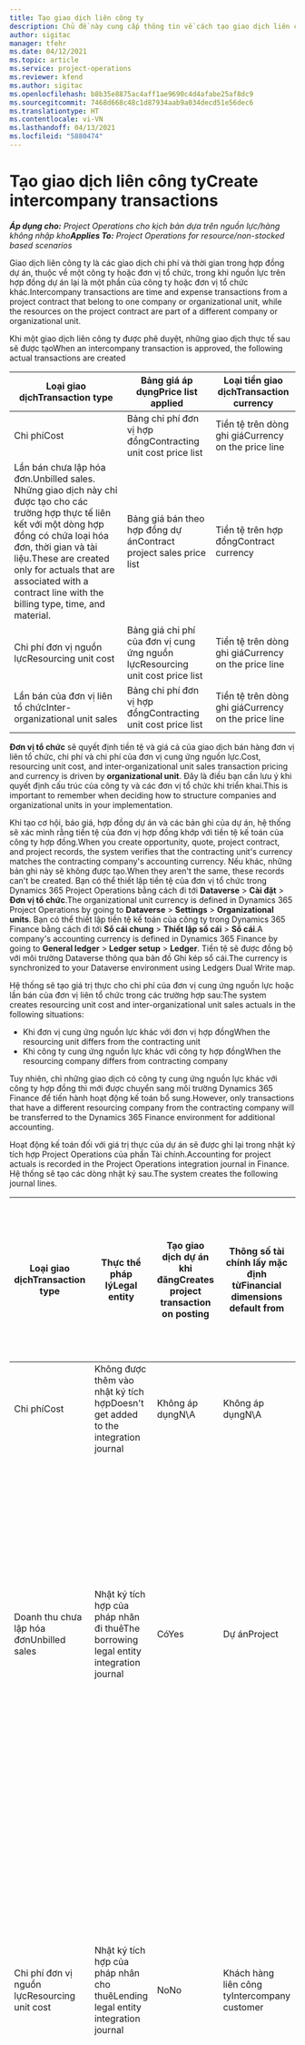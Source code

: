 ```yaml
---
title: Tạo giao dịch liên công ty
description: Chủ đề này cung cấp thông tin về cách tạo giao dịch liên công ty.
author: sigitac
manager: tfehr
ms.date: 04/12/2021
ms.topic: article
ms.service: project-operations
ms.reviewer: kfend
ms.author: sigitac
ms.openlocfilehash: b8b35e8875ac4aff1ae9690c4d4afabe25af8dc9
ms.sourcegitcommit: 7468d668c48c1d87934aab9a034decd51e56dec6
ms.translationtype: HT
ms.contentlocale: vi-VN
ms.lasthandoff: 04/13/2021
ms.locfileid: "5880474"
---
```

# <a name="create-intercompany-transactions"></a><span data-ttu-id="b548d-103">Tạo giao dịch liên công ty</span><span class="sxs-lookup"><span data-stu-id="b548d-103">Create intercompany transactions</span></span>

<span data-ttu-id="b548d-104">_**Áp dụng cho:** Project Operations cho kịch bản dựa trên nguồn lực/hàng không nhập kho_</span><span class="sxs-lookup"><span data-stu-id="b548d-104">_**Applies To:** Project Operations for resource/non-stocked based scenarios_</span></span>

<span data-ttu-id="b548d-105">Giao dịch liên công ty là các giao dịch chi phí và thời gian trong hợp đồng dự án, thuộc về một công ty hoặc đơn vị tổ chức, trong khi nguồn lực trên hợp đồng dự án lại là một phần của công ty hoặc đơn vị tổ chức khác.</span><span class="sxs-lookup"><span data-stu-id="b548d-105">Intercompany transactions are time and expense transactions from a project contract that belong to one company or organizational unit, while the resources on the project contract are part of a different company or organizational unit.</span></span>

<span data-ttu-id="b548d-106">Khi một giao dịch liên công ty được phê duyệt, những giao dịch thực tế sau sẽ được tạo</span><span class="sxs-lookup"><span data-stu-id="b548d-106">When an intercompany transaction is approved, the following actual transactions are created</span></span>

| <span data-ttu-id="b548d-107">**Loại giao dịch**</span><span class="sxs-lookup"><span data-stu-id="b548d-107">**Transaction type**</span></span> | <span data-ttu-id="b548d-108">**Bảng giá áp dụng**</span><span class="sxs-lookup"><span data-stu-id="b548d-108">**Price list applied**</span></span> | <span data-ttu-id="b548d-109">**Loại tiền giao dịch**</span><span class="sxs-lookup"><span data-stu-id="b548d-109">**Transaction currency**</span></span> |
| --- | --- | --- |
| <span data-ttu-id="b548d-110">Chi phí</span><span class="sxs-lookup"><span data-stu-id="b548d-110">Cost</span></span> | <span data-ttu-id="b548d-111">Bảng chi phí đơn vị hợp đồng</span><span class="sxs-lookup"><span data-stu-id="b548d-111">Contracting unit cost price list</span></span> | <span data-ttu-id="b548d-112">Tiền tệ trên dòng ghi giá</span><span class="sxs-lookup"><span data-stu-id="b548d-112">Currency on the price line</span></span> |
| <span data-ttu-id="b548d-113">Lần bán chưa lập hóa đơn.</span><span class="sxs-lookup"><span data-stu-id="b548d-113">Unbilled sales.</span></span> <span data-ttu-id="b548d-114">Những giao dịch này chỉ được tạo cho các trường hợp thực tế liên kết với một dòng hợp đồng có chứa loại hóa đơn, thời gian và tài liệu.</span><span class="sxs-lookup"><span data-stu-id="b548d-114">These are created only for actuals that are associated with a contract line with the billing type, time, and material.</span></span> | <span data-ttu-id="b548d-115">Bảng giá bán theo hợp đồng dự án</span><span class="sxs-lookup"><span data-stu-id="b548d-115">Contract project sales price list</span></span> | <span data-ttu-id="b548d-116">Tiền tệ trên hợp đồng</span><span class="sxs-lookup"><span data-stu-id="b548d-116">Contract currency</span></span> |
| <span data-ttu-id="b548d-117">Chi phí đơn vị nguồn lực</span><span class="sxs-lookup"><span data-stu-id="b548d-117">Resourcing unit cost</span></span> | <span data-ttu-id="b548d-118">Bảng giá chi phí của đơn vị cung ứng nguồn lực</span><span class="sxs-lookup"><span data-stu-id="b548d-118">Resourcing unit cost price list</span></span> | <span data-ttu-id="b548d-119">Tiền tệ trên dòng ghi giá</span><span class="sxs-lookup"><span data-stu-id="b548d-119">Currency on the price line</span></span> |
| <span data-ttu-id="b548d-120">Lần bán của đơn vị liên tổ chức</span><span class="sxs-lookup"><span data-stu-id="b548d-120">Inter-organizational unit sales</span></span> | <span data-ttu-id="b548d-121">Bảng chi phí đơn vị hợp đồng</span><span class="sxs-lookup"><span data-stu-id="b548d-121">Contracting unit cost price list</span></span> | <span data-ttu-id="b548d-122">Tiền tệ trên dòng ghi giá</span><span class="sxs-lookup"><span data-stu-id="b548d-122">Currency on the price line</span></span> |

<span data-ttu-id="b548d-123">**Đơn vị tổ chức** sẽ quyết định tiền tệ và giá cả của giao dịch bán hàng đơn vị liên tổ chức, chi phí và chi phí của đơn vị cung ứng nguồn lực.</span><span class="sxs-lookup"><span data-stu-id="b548d-123">Cost, resourcing unit cost, and inter-organizational unit sales transaction pricing and currency is driven by **organizational unit**.</span></span> <span data-ttu-id="b548d-124">Đây là điều bạn cần lưu ý khi quyết định cấu trúc của công ty và các đơn vị tổ chức khi triển khai.</span><span class="sxs-lookup"><span data-stu-id="b548d-124">This is important to remember when deciding how to structure companies and organizational units in your implementation.</span></span>

<span data-ttu-id="b548d-125">Khi tạo cơ hội, báo giá, hợp đồng dự án và các bản ghi của dự án, hệ thống sẽ xác minh rằng tiền tệ của đơn vị hợp đồng khớp với tiền tệ kế toán của công ty hợp đồng.</span><span class="sxs-lookup"><span data-stu-id="b548d-125">When you create opportunity, quote, project contract, and project records, the system verifies that the contracting unit's currency matches the contracting company's accounting currency.</span></span> <span data-ttu-id="b548d-126">Nếu khác, những bản ghi này sẽ không được tạo.</span><span class="sxs-lookup"><span data-stu-id="b548d-126">When they aren't the same, these records can't be created.</span></span> <span data-ttu-id="b548d-127">Bạn có thể thiết lập tiền tệ của đơn vị tổ chức trong Dynamics 365 Project Operations bằng cách đi tới **Dataverse** > **Cài đặt** > **Đơn vị tổ chức**.</span><span class="sxs-lookup"><span data-stu-id="b548d-127">The organizational unit currency is defined in Dynamics 365 Project Operations by going to **Dataverse** > **Settings** > **Organizational units**.</span></span> <span data-ttu-id="b548d-128">Bạn có thể thiết lập tiền tệ kế toán của công ty trong Dynamics 365 Finance bằng cách đi tới **Sổ cái chung** > **Thiết lập sổ cái** > **Sổ cái**.</span><span class="sxs-lookup"><span data-stu-id="b548d-128">A company's accounting currency is defined in Dynamics 365 Finance by going to **General ledger** > **Ledger setup** > **Ledger**.</span></span> <span data-ttu-id="b548d-129">Tiền tệ sẽ được đồng bộ với môi trường Dataverse thông qua bản đồ Ghi kép sổ cái.</span><span class="sxs-lookup"><span data-stu-id="b548d-129">The currency is synchronized to your Dataverse environment using Ledgers Dual Write map.</span></span>

<span data-ttu-id="b548d-130">Hệ thống sẽ tạo giá trị thực cho chi phí của đơn vị cung ứng nguồn lực hoặc lần bán của đơn vị liên tổ chức trong các trường hợp sau:</span><span class="sxs-lookup"><span data-stu-id="b548d-130">The system creates resourcing unit cost and inter-organizational unit sales actuals  in the following situations:</span></span>

  - <span data-ttu-id="b548d-131">Khi đơn vị cung ứng nguồn lực khác với đơn vị hợp đồng</span><span class="sxs-lookup"><span data-stu-id="b548d-131">When the resourcing unit differs from the contracting unit</span></span>
  - <span data-ttu-id="b548d-132">Khi công ty cung ứng nguồn lực khác với công ty hợp đồng</span><span class="sxs-lookup"><span data-stu-id="b548d-132">When the resourcing company differs from contracting company</span></span>

<span data-ttu-id="b548d-133">Tuy nhiên, chỉ những giao dịch có công ty cung ứng nguồn lực khác với công ty hợp đồng thì mới được chuyển sang môi trường Dynamics 365 Finance để tiến hành hoạt động kế toán bổ sung.</span><span class="sxs-lookup"><span data-stu-id="b548d-133">However, only transactions that have a different resourcing company from the contracting company will be transferred to the Dynamics 365 Finance environment for additional accounting.</span></span>

<span data-ttu-id="b548d-134">Hoạt động kế toán đối với giá trị thực của dự án sẽ được ghi lại trong nhật ký tích hợp Project Operations của phần Tài chính.</span><span class="sxs-lookup"><span data-stu-id="b548d-134">Accounting for project actuals is recorded in the Project Operations integration journal in Finance.</span></span> <span data-ttu-id="b548d-135">Hệ thống sẽ tạo các dòng nhật ký sau.</span><span class="sxs-lookup"><span data-stu-id="b548d-135">The system creates the following journal lines.</span></span>

| <span data-ttu-id="b548d-136">**Loại giao dịch**</span><span class="sxs-lookup"><span data-stu-id="b548d-136">**Transaction type**</span></span> | <span data-ttu-id="b548d-137">**Thực thể pháp lý**</span><span class="sxs-lookup"><span data-stu-id="b548d-137">**Legal entity**</span></span> | <span data-ttu-id="b548d-138">**Tạo giao dịch dự án khi đăng**</span><span class="sxs-lookup"><span data-stu-id="b548d-138">**Creates project transaction on posting**</span></span> | <span data-ttu-id="b548d-139">**Thông số tài chính lấy mặc định từ**</span><span class="sxs-lookup"><span data-stu-id="b548d-139">**Financial dimensions default from**</span></span> | <span data-ttu-id="b548d-140">**Nhóm thuế bán hàng thanh toán mặc định và nhóm thuế bán hàng của mặt hàng thanh toán**</span><span class="sxs-lookup"><span data-stu-id="b548d-140">**Default billing sales tax group and billing item sales tax group**</span></span> |
| --- | --- | --- | --- | --- |
| <span data-ttu-id="b548d-141">Chi phí</span><span class="sxs-lookup"><span data-stu-id="b548d-141">Cost</span></span> | <span data-ttu-id="b548d-142">Không được thêm vào nhật ký tích hợp</span><span class="sxs-lookup"><span data-stu-id="b548d-142">Doesn't get added to the integration journal</span></span> | <span data-ttu-id="b548d-143">Không áp dụng</span><span class="sxs-lookup"><span data-stu-id="b548d-143">N\A</span></span> | <span data-ttu-id="b548d-144">Không áp dụng</span><span class="sxs-lookup"><span data-stu-id="b548d-144">N\A</span></span> | <span data-ttu-id="b548d-145">Không áp dụng</span><span class="sxs-lookup"><span data-stu-id="b548d-145">N\A</span></span> |
| <span data-ttu-id="b548d-146">Doanh thu chưa lập hóa đơn</span><span class="sxs-lookup"><span data-stu-id="b548d-146">Unbilled sales</span></span> | <span data-ttu-id="b548d-147">Nhật ký tích hợp của pháp nhân đi thuê</span><span class="sxs-lookup"><span data-stu-id="b548d-147">The borrowing legal entity integration journal</span></span> | <span data-ttu-id="b548d-148">Có</span><span class="sxs-lookup"><span data-stu-id="b548d-148">Yes</span></span> | <span data-ttu-id="b548d-149">Dự án</span><span class="sxs-lookup"><span data-stu-id="b548d-149">Project</span></span> | <span data-ttu-id="b548d-150">**Nhóm thuế bán hàng thanh toán**: Dựa trên **khách hàng hợp đồng**</span><span class="sxs-lookup"><span data-stu-id="b548d-150">**Billing sales tax group**: Based on the **contract customer**</span></span> <br/> <span data-ttu-id="b548d-151">**Nhóm thuế bán hàng của mặt hàng thanh toán**: Lấy từ danh mục dự án của pháp nhân hiện tại trên dòng nhật ký kế toán</span><span class="sxs-lookup"><span data-stu-id="b548d-151">**Billing item sales tax group**: From the current legal entity project category on the journal line</span></span> |
| <span data-ttu-id="b548d-152">Chi phí đơn vị nguồn lực</span><span class="sxs-lookup"><span data-stu-id="b548d-152">Resourcing unit cost</span></span> | <span data-ttu-id="b548d-153">Nhật ký tích hợp của pháp nhân cho thuê</span><span class="sxs-lookup"><span data-stu-id="b548d-153">Lending legal entity integration journal</span></span> | <span data-ttu-id="b548d-154">No</span><span class="sxs-lookup"><span data-stu-id="b548d-154">No</span></span> | <span data-ttu-id="b548d-155">Khách hàng liên công ty</span><span class="sxs-lookup"><span data-stu-id="b548d-155">Intercompany customer</span></span> | <span data-ttu-id="b548d-156">**Nhóm thuế bán hàng thanh toán**: Dựa trên **khách hàng liên công ty**</span><span class="sxs-lookup"><span data-stu-id="b548d-156">**Billing sales tax group**: Based on the **intercompany customer**</span></span> <br/> <span data-ttu-id="b548d-157">**Nhóm thuế bán hàng của mặt hàng thanh toán**: Lấy từ danh mục dự án của pháp nhân hiện tại trên dòng nhật ký kế toán</span><span class="sxs-lookup"><span data-stu-id="b548d-157">**Billing item sales tax group**: From the current legal entity project category on the journal line</span></span> |
| <span data-ttu-id="b548d-158">Giao dịch liên tổ chức</span><span class="sxs-lookup"><span data-stu-id="b548d-158">Inter-organizational sales</span></span> | <span data-ttu-id="b548d-159">Nhật ký tích hợp của pháp nhân cho thuê</span><span class="sxs-lookup"><span data-stu-id="b548d-159">Lending legal entity integration journal</span></span> | <span data-ttu-id="b548d-160">No</span><span class="sxs-lookup"><span data-stu-id="b548d-160">No</span></span> | <span data-ttu-id="b548d-161">Khách hàng liên công ty</span><span class="sxs-lookup"><span data-stu-id="b548d-161">Intercompany customer</span></span> | <span data-ttu-id="b548d-162">**Nhóm thuế bán hàng thanh toán**: Dựa trên **khách hàng liên công ty**</span><span class="sxs-lookup"><span data-stu-id="b548d-162">**Billing sales tax group**: Based on the **intercompany customer**</span></span> <br/> <span data-ttu-id="b548d-163">**Nhóm thuế bán hàng của mặt hàng thanh toán**: Lấy từ danh mục dự án của pháp nhân hiện tại trên dòng nhật ký kế toán</span><span class="sxs-lookup"><span data-stu-id="b548d-163">**Billing item sales tax group**: From the current legal entity project category on the journal line</span></span> |

### <a name="example-intercompany-transactions"></a><span data-ttu-id="b548d-164">Ví dụ: Giao dịch liên công ty</span><span class="sxs-lookup"><span data-stu-id="b548d-164">Example: Intercompany transactions</span></span>

<span data-ttu-id="b548d-165">Molly Clark, nhà phát triển được GBPM thuê có 10 giờ làm việc cho dự án của USPM Adventure Works, đã được quản lý dự án phê duyệt.</span><span class="sxs-lookup"><span data-stu-id="b548d-165">Molly Clark, developer employed in GBPM records 10 hours of work against a USPM Adventure Works project, which is approved by the project manager.</span></span> <span data-ttu-id="b548d-166">Chi phí nhà phát triển của GBPM là 88 GBP mỗi giờ.</span><span class="sxs-lookup"><span data-stu-id="b548d-166">Developer cost in GBPM is 88 GBP per hour.</span></span> <span data-ttu-id="b548d-167">GBPM sẽ thu USPM 120 USD cho mỗi giờ làm việc của nhà phát triển.</span><span class="sxs-lookup"><span data-stu-id="b548d-167">GBPM will bill USPM 120 USD per developer hour.</span></span> <span data-ttu-id="b548d-168">USPM sẽ thu khách hàng của họ là Adventure Works 200 USD cho công việc mà nguồn lực của GBPM hoàn thành.</span><span class="sxs-lookup"><span data-stu-id="b548d-168">USPM will bill the customer Adventure Works, 200 USD for work done by the GBPM resource.</span></span> <span data-ttu-id="b548d-169">Để biết thêm thông tin, xem [Đặt cấu hình hóa đơn liên công ty](configure-intercompany-invoicing.md).</span><span class="sxs-lookup"><span data-stu-id="b548d-169">For more information, see [Configure intercompany invoicing](configure-intercompany-invoicing.md).</span></span>

1. <span data-ttu-id="b548d-170">Trong Project Operations, hãy đi tới **Nguồn lực** rồi chọn **Molly Clark** từ danh sách.</span><span class="sxs-lookup"><span data-stu-id="b548d-170">In Project Operations, go to **Resources**, and select **Molly Clark** from the list.</span></span> <span data-ttu-id="b548d-171">Trên tab **Lịch làm việc**, trong trường **Công ty**, hãy chọn **GBPM**.</span><span class="sxs-lookup"><span data-stu-id="b548d-171">On the **Scheduling** tab, in the **Company** field, select **GBPM**.</span></span>
2. <span data-ttu-id="b548d-172">Đi tới **Bán hàng** > **Khách hàng** rồi chọn **Mới** để tạo bản ghi khách hàng mới cho Adventure Works.</span><span class="sxs-lookup"><span data-stu-id="b548d-172">Go to **Sales** > **Customers**, and select **New** to create a new customer record for Adventure Works.</span></span>
    1. <span data-ttu-id="b548d-173">Đặt công ty thành **USPM**.</span><span class="sxs-lookup"><span data-stu-id="b548d-173">Set the company to **USPM**.</span></span>
    2. <span data-ttu-id="b548d-174">Đặt **Mối quan hệ** thành **Khách hàng**.</span><span class="sxs-lookup"><span data-stu-id="b548d-174">Set **Relationship type** to **Customer**.</span></span>
    3. <span data-ttu-id="b548d-175">Chọn **Nhóm khách hàng 10 – Trong nước**.</span><span class="sxs-lookup"><span data-stu-id="b548d-175">Select **Customer group 10 – Domestic**.</span></span>
    4. <span data-ttu-id="b548d-176">Đặt tiền tệ thành **USD**.</span><span class="sxs-lookup"><span data-stu-id="b548d-176">Set currency to **USD**.</span></span>
    5. <span data-ttu-id="b548d-177">Lưu bản ghi.</span><span class="sxs-lookup"><span data-stu-id="b548d-177">Save the record.</span></span>
3. <span data-ttu-id="b548d-178">Đi tới **Bán hàng** > **Hợp đồng dự án** rồi tạo hợp đồng dự án mới cho Adventure Works.</span><span class="sxs-lookup"><span data-stu-id="b548d-178">Go to **Sales** > **Project Contracts** and create a new project contract for Adventure Works.</span></span>
    1. <span data-ttu-id="b548d-179">Đặt công ty sở hữu thành **USPM** và đơn vị ký hợp đồng thành **Contoso Robotics US**.</span><span class="sxs-lookup"><span data-stu-id="b548d-179">Set the owning company to **USPM** and the contracting unit to **Contoso Robotics US**.</span></span>
    2. <span data-ttu-id="b548d-180">Chọn Adventure Works làm khách hàng.</span><span class="sxs-lookup"><span data-stu-id="b548d-180">Select Adventure Works as the customer.</span></span>
    3. <span data-ttu-id="b548d-181">Chọn bảng giá sản phẩm và lưu bản ghi.</span><span class="sxs-lookup"><span data-stu-id="b548d-181">Select a product price list and save the record.</span></span>
    4. <span data-ttu-id="b548d-182">Trên tab **Dòng hợp đồng**, hãy tạo một dòng hợp đồng mới.</span><span class="sxs-lookup"><span data-stu-id="b548d-182">On the **Contract Lines** tab, create a new contract line.</span></span> <span data-ttu-id="b548d-183">Đặt tên bất kỳ, sau đó chọn **Thời gian và tài liệu** làm phương thức thanh toán.</span><span class="sxs-lookup"><span data-stu-id="b548d-183">Set any name, and select **Time and Materials** as the billing method.</span></span>
    5. <span data-ttu-id="b548d-184">Tạo dự án mới và liên kết dự án đó với dòng hợp đồng này.</span><span class="sxs-lookup"><span data-stu-id="b548d-184">Create a new project and associate it with this contract line.</span></span>
4. <span data-ttu-id="b548d-185">Đăng nhập với tư cách nguồn lực, **Molly Clark**.</span><span class="sxs-lookup"><span data-stu-id="b548d-185">Sign in as the resource, **Molly Clark**.</span></span> <span data-ttu-id="b548d-186">Đi tới **Dự án** > **Mục thời gian** rồi tạo một mục thời gian cho Adventure Works.</span><span class="sxs-lookup"><span data-stu-id="b548d-186">Go to **Projects** > **Time entries**, and create a time entry for the Adventure Works project.</span></span>
5. <span data-ttu-id="b548d-187">Đăng nhập với tư cách Quản lý dự án.</span><span class="sxs-lookup"><span data-stu-id="b548d-187">Sign in as the Project manager.</span></span> <span data-ttu-id="b548d-188">Đi tới **Dự án** > **Phê duyệt** và phê duyệt giao dịch mục thời gian mà Molly Clark đã ghi.</span><span class="sxs-lookup"><span data-stu-id="b548d-188">Go to **Projects** > **Approvals**, and approve the time entry transaction logged by Molly Clark.</span></span>
6. <span data-ttu-id="b548d-189">Chuyển đến dự án Adventure Works rồi chọn **Có liên quan** > **Giá trị thực tế**.</span><span class="sxs-lookup"><span data-stu-id="b548d-189">Navigate to the Adventure Works project and select **Related** > **Actuals**.</span></span> <span data-ttu-id="b548d-190">Những giao dịch thực tế sau đây sẽ được tạo.</span><span class="sxs-lookup"><span data-stu-id="b548d-190">The following actuals transactions are created.</span></span>

| <span data-ttu-id="b548d-191">**Loại giao dịch**</span><span class="sxs-lookup"><span data-stu-id="b548d-191">**Transaction type**</span></span> | <span data-ttu-id="b548d-192">**Giá**</span><span class="sxs-lookup"><span data-stu-id="b548d-192">**Price**</span></span> | <span data-ttu-id="b548d-193">**Loại tiền giao dịch**</span><span class="sxs-lookup"><span data-stu-id="b548d-193">**Transaction currency**</span></span> | <span data-ttu-id="b548d-194">**Số lượng**</span><span class="sxs-lookup"><span data-stu-id="b548d-194">**Amount**</span></span> |
| --- | --- | --- | --- |
| <span data-ttu-id="b548d-195">Chi phí</span><span class="sxs-lookup"><span data-stu-id="b548d-195">Cost</span></span> | <span data-ttu-id="b548d-196">120</span><span class="sxs-lookup"><span data-stu-id="b548d-196">120</span></span> | <span data-ttu-id="b548d-197">USD</span><span class="sxs-lookup"><span data-stu-id="b548d-197">USD</span></span> | <span data-ttu-id="b548d-198">1200</span><span class="sxs-lookup"><span data-stu-id="b548d-198">1200</span></span> |
| <span data-ttu-id="b548d-199">Doanh thu chưa lập hóa đơn</span><span class="sxs-lookup"><span data-stu-id="b548d-199">Unbilled sales</span></span> | <span data-ttu-id="b548d-200">200</span><span class="sxs-lookup"><span data-stu-id="b548d-200">200</span></span> | <span data-ttu-id="b548d-201">USD</span><span class="sxs-lookup"><span data-stu-id="b548d-201">USD</span></span> | <span data-ttu-id="b548d-202">2000</span><span class="sxs-lookup"><span data-stu-id="b548d-202">2000</span></span> |
| <span data-ttu-id="b548d-203">Chi phí đơn vị nguồn lực</span><span class="sxs-lookup"><span data-stu-id="b548d-203">Resourcing unit cost</span></span> | <span data-ttu-id="b548d-204">88</span><span class="sxs-lookup"><span data-stu-id="b548d-204">88</span></span> | <span data-ttu-id="b548d-205">GBP</span><span class="sxs-lookup"><span data-stu-id="b548d-205">GBP</span></span> | <span data-ttu-id="b548d-206">880</span><span class="sxs-lookup"><span data-stu-id="b548d-206">880</span></span> |
| <span data-ttu-id="b548d-207">Lần bán của đơn vị liên tổ chức</span><span class="sxs-lookup"><span data-stu-id="b548d-207">Inter-org unit sales</span></span> | <span data-ttu-id="b548d-208">120</span><span class="sxs-lookup"><span data-stu-id="b548d-208">120</span></span> | <span data-ttu-id="b548d-209">USD</span><span class="sxs-lookup"><span data-stu-id="b548d-209">USD</span></span> | <span data-ttu-id="b548d-210">1200</span><span class="sxs-lookup"><span data-stu-id="b548d-210">1200</span></span> |

7. <span data-ttu-id="b548d-211">Đăng nhập với tư cách kế toán viên của USPM.</span><span class="sxs-lookup"><span data-stu-id="b548d-211">Sign in as a USPM accountant.</span></span> <span data-ttu-id="b548d-212">Mở phiên bản Tài chính của Project Operations rồi chọn công ty **USPM**.</span><span class="sxs-lookup"><span data-stu-id="b548d-212">Open the Finance instance of Project Operations, and select the company **USPM**.</span></span> 
8. <span data-ttu-id="b548d-213">Đi tới **Quản lý dự án và kế toán** > **Định kỳ** > **Project Operations trên Customer Engagement** > **Nhập từ bảng tách chuyển** rồi chọn chạy quy trình định kỳ.</span><span class="sxs-lookup"><span data-stu-id="b548d-213">Go to **Project management and accounting** > **Periodic** > **Project Operations on Customer Engagement** > **Import from staging** and select to run the periodic process.</span></span> <span data-ttu-id="b548d-214">Quy trình định kỳ này sẽ điền vào nhật ký Tích hợp Project Operations.</span><span class="sxs-lookup"><span data-stu-id="b548d-214">This periodic process will fill in Project Operations Integration journal.</span></span>
9. <span data-ttu-id="b548d-215">Đi tới **Quản lý dự án và kế toán** > **Nhật ký** > **Nhật ký tích hợp Project Operations** rồi xem lại dòng nhật ký kế toán.</span><span class="sxs-lookup"><span data-stu-id="b548d-215">Go to **Project management and accounting** > **Journals** > **Project Operations integration journal** and review the journal lines.</span></span> <span data-ttu-id="b548d-216">Hệ thống sẽ tạo các dòng sau.</span><span class="sxs-lookup"><span data-stu-id="b548d-216">The system creates the following line.</span></span>

    | <span data-ttu-id="b548d-217">**Loại giao dịch**</span><span class="sxs-lookup"><span data-stu-id="b548d-217">**Transaction type**</span></span> | <span data-ttu-id="b548d-218">**Giá**</span><span class="sxs-lookup"><span data-stu-id="b548d-218">**Price**</span></span> | <span data-ttu-id="b548d-219">**Loại tiền giao dịch**</span><span class="sxs-lookup"><span data-stu-id="b548d-219">**Transaction currency**</span></span> | <span data-ttu-id="b548d-220">**Số lượng**</span><span class="sxs-lookup"><span data-stu-id="b548d-220">**Amount**</span></span> |
    | --- | --- | --- | --- |
    | <span data-ttu-id="b548d-221">Doanh thu chưa lập hóa đơn</span><span class="sxs-lookup"><span data-stu-id="b548d-221">Unbilled sales</span></span> | <span data-ttu-id="b548d-222">200</span><span class="sxs-lookup"><span data-stu-id="b548d-222">200</span></span> | <span data-ttu-id="b548d-223">USD</span><span class="sxs-lookup"><span data-stu-id="b548d-223">USD</span></span> | <span data-ttu-id="b548d-224">2000</span><span class="sxs-lookup"><span data-stu-id="b548d-224">2000</span></span> |

    <span data-ttu-id="b548d-225">Nếu thiết lập hệ thống tích lũy doanh thu cho dự án này, những thông tin sau đây sẽ được đăng:</span><span class="sxs-lookup"><span data-stu-id="b548d-225">If the system is set up to accrue revenue for this project, the following is posted:</span></span>

    - <span data-ttu-id="b548d-226">Nợ: Dự án – giá trị WIP 200 USD</span><span class="sxs-lookup"><span data-stu-id="b548d-226">Debit: Project – WIP sales value 200 USD</span></span>
    - <span data-ttu-id="b548d-227">Có: Dự án – Doanh thu tích lũy 200 USD</span><span class="sxs-lookup"><span data-stu-id="b548d-227">Credit: Project – Accrued Revenue 200 USD</span></span>

    <span data-ttu-id="b548d-228">Giao dịch chưa thanh toán này giờ đã sẵn sàng để lập hóa đơn.</span><span class="sxs-lookup"><span data-stu-id="b548d-228">This unbilled sale is now ready for invoicing.</span></span> <span data-ttu-id="b548d-229">Hóa đơn của khách hàng Adventure Works có thể được đăng dưới khía cạnh tài chính khi cần.</span><span class="sxs-lookup"><span data-stu-id="b548d-229">The invoice for the customer Adventure Works can be financially posted when needed.</span></span>

10. <span data-ttu-id="b548d-230">Đăng nhập với tư cách kế toán viên **GBPM**.</span><span class="sxs-lookup"><span data-stu-id="b548d-230">Sign in as the **GBPM** accountant.</span></span> <span data-ttu-id="b548d-231">Mở phiên bản Tài chính của Project Operations rồi chọn công ty **GBPM**.</span><span class="sxs-lookup"><span data-stu-id="b548d-231">Open the Finance instance of Project Operations, and open the company, **GBPM**.</span></span> 
11. <span data-ttu-id="b548d-232">Chuyển đến **Quản lý dự án và kế toán** > **Định kỳ** > **Tích hợp Project Operations** > **Nhập từ bảng tách chuyển** rồi chạy quy trình định kỳ để điền vào nhật ký Tích hợp Project Operations.</span><span class="sxs-lookup"><span data-stu-id="b548d-232">Go to **Project management and accounting** > **Periodic** > **Project Operations integration** > **Import from staging table** and run the periodic process to  fill in Project Operations Integration journal.</span></span>
12. <span data-ttu-id="b548d-233">Đi tới **Quản lý dự án và kế toán** > **Nhật ký** > **Nhật ký tích hợp Project Operations** rồi xem lại các dòng.</span><span class="sxs-lookup"><span data-stu-id="b548d-233">Go to **Project management and accounting** > **Journals** > **Project Operations integration journal** and review the lines.</span></span> <span data-ttu-id="b548d-234">Hệ thống sẽ tạo các dòng sau.</span><span class="sxs-lookup"><span data-stu-id="b548d-234">The system creates the following lines.</span></span>

    | <span data-ttu-id="b548d-235">**Loại giao dịch**</span><span class="sxs-lookup"><span data-stu-id="b548d-235">**Transaction type**</span></span> | <span data-ttu-id="b548d-236">**Giá**</span><span class="sxs-lookup"><span data-stu-id="b548d-236">**Price**</span></span> | <span data-ttu-id="b548d-237">**Loại tiền giao dịch**</span><span class="sxs-lookup"><span data-stu-id="b548d-237">**Transaction currency**</span></span> | <span data-ttu-id="b548d-238">**Số lượng**</span><span class="sxs-lookup"><span data-stu-id="b548d-238">**Amount**</span></span> |
    | --- | --- | --- | --- |
    | <span data-ttu-id="b548d-239">Chi phí đơn vị nguồn lực</span><span class="sxs-lookup"><span data-stu-id="b548d-239">Resourcing unit cost</span></span> | <span data-ttu-id="b548d-240">88</span><span class="sxs-lookup"><span data-stu-id="b548d-240">88</span></span> | <span data-ttu-id="b548d-241">GBP</span><span class="sxs-lookup"><span data-stu-id="b548d-241">GBP</span></span> | <span data-ttu-id="b548d-242">880</span><span class="sxs-lookup"><span data-stu-id="b548d-242">880</span></span> |
    | <span data-ttu-id="b548d-243">Lần bán của đơn vị liên tổ chức</span><span class="sxs-lookup"><span data-stu-id="b548d-243">Inter-org unit sales</span></span> | <span data-ttu-id="b548d-244">120</span><span class="sxs-lookup"><span data-stu-id="b548d-244">120</span></span> | <span data-ttu-id="b548d-245">USD</span><span class="sxs-lookup"><span data-stu-id="b548d-245">USD</span></span> | <span data-ttu-id="b548d-246">1200</span><span class="sxs-lookup"><span data-stu-id="b548d-246">1200</span></span> |

    <span data-ttu-id="b548d-247">Việc đăng những bản ghi này sẽ dẫn đến các giao dịch chứng từ sau:</span><span class="sxs-lookup"><span data-stu-id="b548d-247">Posting these records result in the following voucher transactions:</span></span>

    - <span data-ttu-id="b548d-248">Nợ: Chi phí dự án là 88 GBP</span><span class="sxs-lookup"><span data-stu-id="b548d-248">Debit: Project cost 88 GBP</span></span>
    - <span data-ttu-id="b548d-249">Có: Phân bổ tiền lương 88 GBP</span><span class="sxs-lookup"><span data-stu-id="b548d-249">Credit: Payroll allocation 88 GBP</span></span>

    <span data-ttu-id="b548d-250">Nếu thiết lập hệ thống tích lũy doanh thu liên công ty, những thông tin sau đây sẽ được đăng:</span><span class="sxs-lookup"><span data-stu-id="b548d-250">If system is set up to accrue intercompany revenue, the following is posted:</span></span>

    - <span data-ttu-id="b548d-251">Nợ: Dự án – giá trị WIP 120 USD</span><span class="sxs-lookup"><span data-stu-id="b548d-251">Debit: Project – WIP sales value 120 USD</span></span>
    - <span data-ttu-id="b548d-252">Có: Dự án – Doanh thu tích lũy 120 USD</span><span class="sxs-lookup"><span data-stu-id="b548d-252">Credit: Project – Accrued Revenue 120 USD</span></span>

    <span data-ttu-id="b548d-253">Hệ thống giờ đã sẵn sàng để tọa hóa đơn khách hàng liên công ty.</span><span class="sxs-lookup"><span data-stu-id="b548d-253">The system is now ready to create an intercompany customer invoice.</span></span>


[!INCLUDE[footer-include](../includes/footer-banner.md)]
